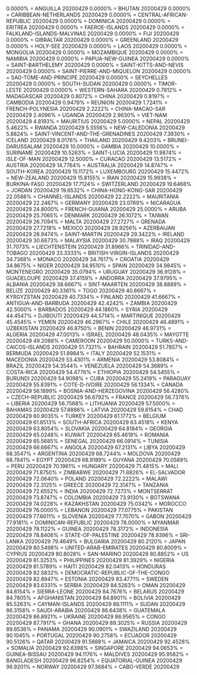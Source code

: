 0.0000% = ANGUILLA 20200429 
0.0000% = BHUTAN 20200429 
0.0000% = CARIBBEAN-NETHERLANDS 20200429 
0.0000% = CENTRAL-AFRICAN-REPUBLIC 20200429 
0.0000% = DOMINICA 20200429 
0.0000% = ERITREA 20200429 
0.0000% = FAEROE-ISLANDS 20200429 
0.0000% = FALKLAND-ISLANDS-MALVINAS 20200429 
0.0000% = FIJI 20200429 
0.0000% = GIBRALTAR 20200429 
0.0000% = GREENLAND 20200429 
0.0000% = HOLY-SEE 20200429 
0.0000% = LAOS 20200429 
0.0000% = MONGOLIA 20200429 
0.0000% = MOZAMBIQUE 20200429 
0.0000% = NAMIBIA 20200429 
0.0000% = PAPUA-NEW-GUINEA 20200429 
0.0000% = SAINT-BARTHELEMY 20200429 
0.0000% = SAINT-KITTS-AND-NEVIS 20200429 
0.0000% = SAINT-PIERRE-AND-MIQUELON 20200429 
0.0000% = SAO-TOME-AND-PRINCIPE 20200429 
0.0000% = SEYCHELLES 20200429 
0.0000% = SOUTH-SUDAN 20200429 
0.0000% = TIMOR-LESTE 20200429 
0.0000% = WESTERN-SAHARA 20200429 
0.7812% = MADAGASCAR 20200429 
0.8072% = CHINA 20200429 
0.8197% = CAMBODIA 20200429 
0.9479% = REUNION 20200429 
1.7241% = FRENCH-POLYNESIA 20200429 
2.2222% = CHINA-MACAO-SAR 20200429 
2.4096% = UGANDA 20200429 
2.9630% = VIET-NAM 20200429 
4.8193% = MAURITIUS 20200429 
5.0000% = NEPAL 20200429 
5.4622% = RWANDA 20200429 
5.5556% = NEW-CALEDONIA 20200429 
5.8824% = SAINT-VINCENT-AND-THE-GRENADINES 20200429 
7.3930% = ICELAND 20200429 
8.0176% = THAILAND 20200429 
9.4203% = BRUNEI-DARUSSALAM 20200429 
10.0000% = GAMBIA 20200429 
10.0000% = SURINAME 20200429 
10.5263% = SAINT-LUCIA 20200429 
11.9874% = ISLE-OF-MAN 20200429 
12.5000% = CURACAO 20200429 
13.5172% = AUSTRIA 20200429 
14.7764% = AUSTRALIA 20200429 
14.8747% = SOUTH-KOREA 20200429 
15.1172% = LUXEMBOURG 20200429 
15.4472% = NEW-ZEALAND 20200429 
15.8155% = IRAN 20200429 
15.9938% = BURKINA-FASO 20200429 
17.7124% = SWITZERLAND 20200429 
19.6468% = JORDAN 20200429 
19.6532% = CHINA-HONG-KONG-SAR 20200429 
22.0588% = CHANNEL-ISLANDS 20200429 
22.2222% = MAURITANIA 20200429 
22.2467% = GERMANY 20200429 
23.0769% = NICARAGUA 20200429 
24.8000% = FRENCH-GUIANA 20200429 
25.0000% = ARUBA 20200429 
25.7065% = DENMARK 20200429 
26.1072% = TAIWAN 20200429 
26.7094% = MALTA 20200429 
27.2727% = GRENADA 20200429 
27.7218% = MEXICO 20200429 
28.9256% = AZERBAIJAN 20200429 
28.9474% = SAINT-MARTIN 20200429 
29.3422% = IRELAND 20200429 
30.6673% = MALAYSIA 20200429 
30.7988% = IRAQ 20200429 
31.7073% = LIECHTENSTEIN 20200429 
31.8966% = TRINIDAD-AND-TOBAGO 20200429 
33.3333% = BRITISH-VIRGIN-ISLANDS 20200429 
34.7368% = MONACO 20200429 
34.7617% = CROATIA 20200429 
34.8675% = NIGER 20200429 
34.9510% = SPAIN 20200429 
34.9845% = MONTENEGRO 20200429 
35.0794% = URUGUAY 20200429 
36.9128% = GUADELOUPE 20200429 
37.4159% = ANDORRA 20200429 
37.9795% = ALBANIA 20200429 
38.6667% = SINT-MAARTEN 20200429 
38.8889% = BELIZE 20200429 
40.3361% = TOGO 20200429 
40.6667% = KYRGYZSTAN 20200429 
40.7334% = FINLAND 20200429 
41.6667% = ANTIGUA-AND-BARBUDA 20200429 
42.4242% = ZAMBIA 20200429 
42.5000% = BARBADOS 20200429 
44.1860% = SYRIA 20200429 
44.4547% = DJIBOUTI 20200429 
44.5714% = MARTINIQUE 20200429 
45.4545% = YEMEN 20200429 
46.2967% = CHILE 20200429 
46.4891% = UZBEKISTAN 20200429 
46.8750% = BENIN 20200429 
46.9731% = ALGERIA 20200429 
47.0013% = ISRAEL 20200429 
48.0435% = MAYOTTE 20200429 
49.2088% = CAMEROON 20200429 
50.0000% = TURKS-AND-CAICOS-ISLANDS 20200429 
51.7321% = BAHRAIN 20200429 
51.7857% = BERMUDA 20200429 
51.8984% = ITALY 20200429 
52.1531% = MACEDONIA 20200429 
53.4301% = ARMENIA 20200429 
53.8084% = BRAZIL 20200429 
54.3544% = VENEZUELA 20200429 
54.3689% = COSTA-RICA 20200429 
54.4776% = ETHIOPIA 20200429 
54.5455% = BURUNDI 20200429 
54.9098% = CUBA 20200429 
55.2419% = PARAGUAY 20200429 
55.8391% = COTE-D-IVOIRE 20200429 
56.1334% = CANADA 20200429 
56.1899% = BOSNIA-AND-HERZEGOVINA 20200429 
56.4280% = CZECH-REPUBLIC 20200429 
56.6792% = FRANCE 20200429 
56.7376% = LIBERIA 20200429 
56.7568% = LITHUANIA 20200429 
57.5000% = BAHAMAS 20200429 
57.8886% = LATVIA 20200429 
59.6154% = CHAD 20200429 
60.9035% = TURKEY 20200429 
61.1772% = BELGIUM 20200429 
61.8513% = SOUTH-AFRICA 20200429 
63.4518% = KENYA 20200429 
63.8054% = SLOVAKIA 20200429 
64.8184% = GEORGIA 20200429 
65.0248% = KUWAIT 20200429 
65.4619% = ROMANIA 20200429 
65.5685% = SENEGAL 20200429 
66.0914% = TUNISIA 20200429 
66.6667% = ANGOLA 20200429 
67.2131% = LIBYA 20200429 
68.3547% = ARGENTINA 20200429 
68.7244% = MOLDOVA 20200429 
68.7841% = EGYPT 20200429 
68.9189% = GUYANA 20200429 
70.0589% = PERU 20200429 
70.1961% = HUNGARY 20200429 
71.4815% = MALI 20200429 
71.8750% = ZIMBABWE 20200429 
71.8826% = EL-SALVADOR 20200429 
72.0640% = POLAND 20200429 
72.2222% = MALAWI 20200429 
72.3125% = GREECE 20200429 
72.3147% = TANZANIA 20200429 
72.6552% = INDIA 20200429 
72.7273% = MONTSERRAT 20200429 
73.8747% = COLOMBIA 20200429 
73.9130% = BOTSWANA 20200429 
74.0228% = KAZAKHSTAN 20200429 
75.0342% = MOROCCO 20200429 
76.0000% = LEBANON 20200429 
77.0775% = PAKISTAN 20200429 
77.6611% = SLOVENIA 20200429 
77.7070% = GABON 20200429 
77.9181% = DOMINICAN-REPUBLIC 20200429 
78.0000% = MYANMAR 20200429 
78.1122% = GUINEA 20200429 
78.3172% = INDONESIA 20200429 
78.8406% = STATE-OF-PALESTINE 20200429 
78.9396% = SRI-LANKA 20200429 
79.4649% = BULGARIA 20200429 
80.2120% = JAPAN 20200429 
80.5498% = UNITED-ARAB-EMIRATES 20200429 
80.8009% = CYPRUS 20200429 
80.8028% = SAN-MARINO 20200429 
80.8852% = US 20200429 
81.3253% = PHILIPPINES 20200429 
81.3929% = NIGERIA 20200429 
81.5789% = HAITI 20200429 
82.0413% = HONDURAS 20200429 
82.5832% = DEMOCRATIC-REPUBLIC-OF-THE-CONGO 20200429 
82.8947% = ESTONIA 20200429 
83.4771% = SWEDEN 20200429 
83.6331% = SERBIA 20200429 
84.5263% = OMAN 20200429 
84.6154% = SIERRA-LEONE 20200429 
84.7676% = BELARUS 20200429 
84.7805% = AFGHANISTAN 20200429 
84.8901% = BOLIVIA 20200429 
85.5263% = CAYMAN-ISLANDS 20200429 
86.1111% = SUDAN 20200429 
86.3158% = SAUDI-ARABIA 20200429 
86.6438% = GUATEMALA 20200429 
86.8921% = UKRAINE 20200429 
86.9565% = CONGO 20200429 
87.7917% = GHANA 20200429 
89.3025% = RUSSIA 20200429 
89.6536% = PANAMA 20200429 
90.0901% = SWAZILAND 20200429 
90.1045% = PORTUGAL 20200429 
90.2758% = ECUADOR 20200429 
90.5126% = QATAR 20200429 
91.5888% = JAMAICA 20200429 
92.4528% = SOMALIA 20200429 
92.6398% = SINGAPORE 20200429 
94.0653% = GUINEA-BISSAU 20200429 
94.1176% = MALDIVES 20200429 
95.9582% = BANGLADESH 20200429 
96.8254% = EQUATORIAL-GUINEA 20200429 
96.9201% = NORWAY 20200429 
97.3684% = CABO-VERDE 20200429 
